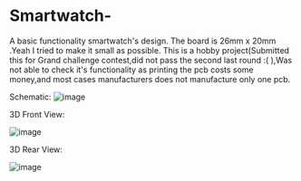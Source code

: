 # Smartwatch-
A basic functionality smartwatch's design. The board is 26mm x 20mm .Yeah I tried to make it small as possible.
This is a hobby project(Submitted this for Grand challenge contest,did not pass the second last round :(  ),Was not able to check it's functionality as printing the pcb costs some money,and most cases manufacturers does not manufacture only one pcb. 



Schematic:
![image](https://github.com/user-attachments/assets/67d51186-0477-48e2-8dcb-bfb1fe331816)



3D Front View:

![image](https://github.com/user-attachments/assets/883fa491-50dd-4e36-ba6f-751801b1d2b5)


3D Rear View:

![image](https://github.com/user-attachments/assets/370d5fb2-4abb-4385-872d-dccf80c9936e)
